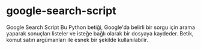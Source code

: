 # google-search-script
Google Search Script Bu Python betiği, Google'da belirli bir sorgu için arama yaparak sonuçları listeler ve isteğe bağlı olarak bir dosyaya kaydeder. Betik, komut satırı argümanları ile esnek bir şekilde kullanılabilir.
